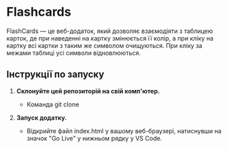 # Flashcards

FlashCards — це веб-додаток, який дозволяє взаємодіяти з таблицею карток, де при наведенні на картку змінюється її колір, а при кліку на картку всі картки з таким же символом очищуються. При кліку за межами таблиці усі символи відновлюються.

## Інструкції по запуску

1. **Склонуйте цей репозиторій на свій комп'ютер.**

   - Команда git clone <URL>

2. **Запуск додатку.**
   - Відкрийте файл index.html у вашому веб-браузері, натиснувши на значок "Go Live" у нижньом рядку у VS Code.
